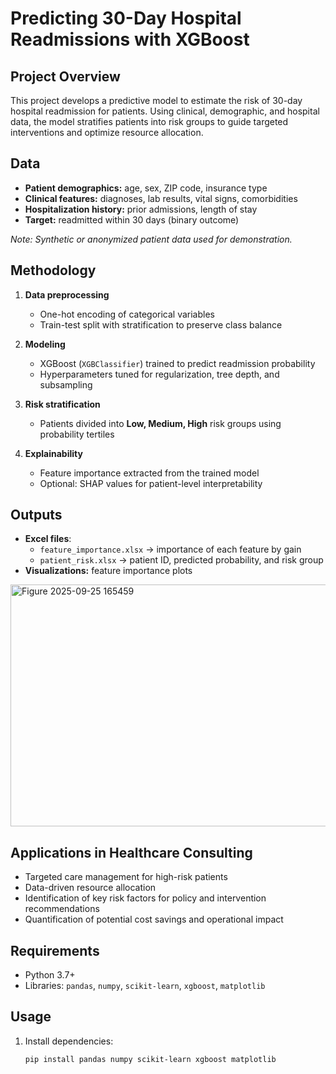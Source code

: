 # Predicting 30-Day Hospital Readmissions with XGBoost

## Project Overview
This project develops a predictive model to estimate the risk of 30-day hospital readmission for patients. Using clinical, demographic, and hospital data, the model stratifies patients into risk groups to guide targeted interventions and optimize resource allocation.

## Data
- **Patient demographics:** age, sex, ZIP code, insurance type  
- **Clinical features:** diagnoses, lab results, vital signs, comorbidities  
- **Hospitalization history:** prior admissions, length of stay  
- **Target:** readmitted within 30 days (binary outcome)  

*Note: Synthetic or anonymized patient data used for demonstration.*

## Methodology
1. **Data preprocessing**  
   - One-hot encoding of categorical variables  
   - Train-test split with stratification to preserve class balance  

2. **Modeling**  
   - XGBoost (`XGBClassifier`) trained to predict readmission probability  
   - Hyperparameters tuned for regularization, tree depth, and subsampling  

3. **Risk stratification**  
   - Patients divided into **Low, Medium, High** risk groups using probability tertiles  

4. **Explainability**  
   - Feature importance extracted from the trained model  
   - Optional: SHAP values for patient-level interpretability  

## Outputs
- **Excel files**:  
  - `feature_importance.xlsx` → importance of each feature by gain  
  - `patient_risk.xlsx` → patient ID, predicted probability, and risk group  
- **Visualizations:** feature importance plots  
<img width="696" height="387" alt="Figure 2025-09-25 165459" src="https://github.com/user-attachments/assets/eb9bdd94-6b02-4675-865f-507bc20c967a" />

## Applications in Healthcare Consulting
- Targeted care management for high-risk patients  
- Data-driven resource allocation  
- Identification of key risk factors for policy and intervention recommendations  
- Quantification of potential cost savings and operational impact  

## Requirements
- Python 3.7+  
- Libraries: `pandas`, `numpy`, `scikit-learn`, `xgboost`, `matplotlib`

## Usage
1. Install dependencies:  
   ```bash
   pip install pandas numpy scikit-learn xgboost matplotlib
